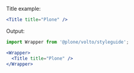 Title example:

```jsx static
<Title title="Plone" />
```

Output:

```jsx noeditor
import Wrapper from '@plone/volto/styleguide';

<Wrapper>
  <Title title="Plone" />
</Wrapper>
```
